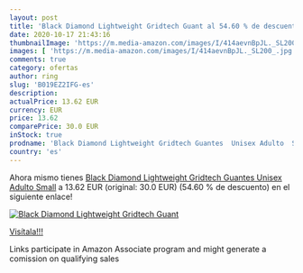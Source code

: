 ```yaml
---
layout: post
title: 'Black Diamond Lightweight Gridtech Guant al 54.60 % de descuento'
date: 2020-10-17 21:43:16
thumbnailImage: 'https://m.media-amazon.com/images/I/414aevnBpJL._SL200_.jpg'
images: [ 'https://m.media-amazon.com/images/I/414aevnBpJL._SL200_.jpg' ]
comments: true
category: ofertas
author: ring
slug: 'B019EZ2IFG-es'
description:
actualPrice: 13.62 EUR
currency: EUR
price: 13.62
comparePrice: 30.0 EUR
inStock: true
prodname: 'Black Diamond Lightweight Gridtech Guantes  Unisex Adulto  Small'
country: 'es'
---
```


Ahora mismo tienes [Black Diamond Lightweight Gridtech Guantes  Unisex Adulto  Small](https://www.amazon.es/dp/B019EZ2IFG/?tag=tolees-21) a 13.62 EUR (original: 30.0 EUR) (54.60 %  de descuento) en el siguiente enlace!

[![Black Diamond Lightweight Gridtech Guant](https://m.media-amazon.com/images/I/414aevnBpJL._SL200_.jpg)](https://www.amazon.es/dp/B019EZ2IFG/?tag=tolees-21)

[Visítala!!!](https://www.amazon.es/dp/B019EZ2IFG/?tag=tolees-21)

Links participate in Amazon Associate program and might generate a comission on qualifying sales
